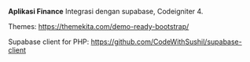 **Aplikasi Finance**
Integrasi dengan supabase, Codeigniter 4.

Themes: https://themekita.com/demo-ready-bootstrap/

Supabase client for PHP:
https://github.com/CodeWithSushil/supabase-client
